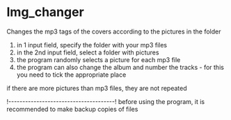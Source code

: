 # Img_changer
Changes the mp3 tags of the covers according to the pictures in the folder

1) in 1 input field, specify the folder with your mp3 files
2) in the 2nd input field, select a folder with pictures
3) the program randomly selects a picture for each mp3 file
4) the program can also change the album and number the tracks - for this you need to tick the appropriate place

if there are more pictures than mp3 files, they are not repeated

!--------------------------------------! before using the program, it is recommended to make backup copies of files
